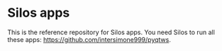 # Silos apps
This is the reference repository for Silos apps. You need Silos to run all these apps: https://github.com/intersimone999/pyqtws.
